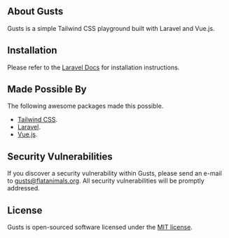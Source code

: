 ## About Gusts

Gusts is a simple Tailwind CSS playground built with Laravel and Vue.js.

## Installation

Please refer to the [Laravel Docs](https://laravel.com/docs) for installation instructions.

## Made Possible By

The following awesome packages made this possible.

- [Tailwind CSS](https://tailwindcss.com/).
- [Laravel](https://laravel.com/).
- [Vue.js](https://vuejs.org).

## Security Vulnerabilities

If you discover a security vulnerability within Gusts, please send an e-mail to [gusts@flatanimals.org](mailto:gusts@flatanimals.org). All security vulnerabilities will be promptly addressed.

## License

Gusts is open-sourced software licensed under the [MIT license](http://opensource.org/licenses/MIT).